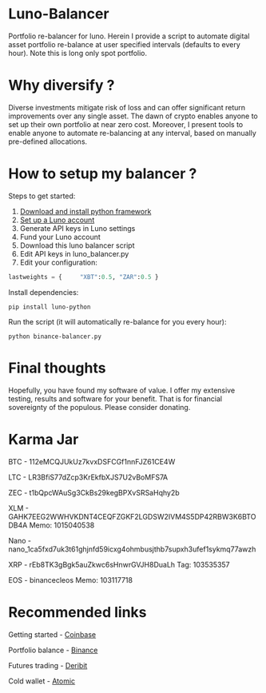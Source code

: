 # Luno-Balancer 
Portfolio re-balancer for luno. Herein I provide a script to automate digital asset portfolio re-balance at user specified intervals (defaults to every hour). Note this is long only spot portfolio.

# Why diversify ?

Diverse investments mitigate risk of loss and can offer significant return improvements over any single asset. The dawn of crypto enables anyone to set up their own portfolio at near zero cost. Moreover, I present tools to enable anyone to automate re-balancing at any interval, based on manually pre-defined allocations.

# How to setup my balancer ?

Steps to get started:

1. [Download and install python framework](https://www.python.org/downloads/)
2. [Set up a Luno account](https://www.luno.com/en/invite/RV5Q7)
3. Generate API keys in Luno settings
4. Fund your Luno account
5. Download this luno balancer script
6. Edit API keys in luno_balancer.py
7. Edit your configuration:

```python
lastweights = {     "XBT":0.5, "ZAR":0.5 }
```
Install dependencies:

```
pip install luno-python
```
Run the script (it will automatically re-balance for you every hour):

```
python binance-balancer.py
```

# Final thoughts 

Hopefully, you have found my software of value. I offer my extensive testing, results and software for your benefit. That is for financial sovereignty of the populous. Please consider donating.

# Karma Jar
BTC - 112eMCQJUkUz7kvxDSFCGf1nnFJZ61CE4W

LTC - LR3BfiS77dZcp3KrEkfbXJS7U2vBoMFS7A

ZEC - t1bQpcWAuSg3CkBs29kegBPXvSRSaHqhy2b

XLM - GAHK7EEG2WWHVKDNT4CEQFZGKF2LGDSW2IVM4S5DP42RBW3K6BTODB4A Memo: 1015040538

Nano - nano_1ca5fxd7uk3t61ghjnfd59icxg4ohmbusjthb7supxh3ufef1sykmq77awzh

XRP - rEb8TK3gBgk5auZkwc6sHnwrGVJH8DuaLh Tag: 103535357

EOS - binancecleos Memo: 103117718

# Recommended links
Getting started - [Coinbase](https://www.coinbase.com/join/bradle_6r)

Portfolio balance - [Binance](https://www.binance.com/en/register?ref=LTUMGDDC)

Futures trading - [Deribit](https://www.deribit.com/reg-8106.6912)

Cold wallet - [Atomic](https://atomicWallet.io?kid=12GR52)

